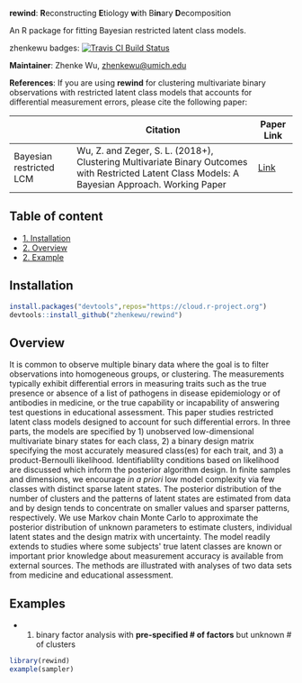 **rewind**: **R**econstructing **E**tiology **w**ith B**in**ary **D**ecomposition

An R package for fitting Bayesian restricted latent class models. 

zhenkewu badges:
[![Travis CI Build Status](https://travis-ci.org/zhenkewu/rewind.svg?branch=master)](https://travis-ci.org/zhenkewu/rewind)

**Maintainer**: Zhenke Wu, zhenkewu@umich.edu

**References**: If you are using **rewind** for clustering multivariate binary
observations with restricted latent class models that accounts for differential
measurement errors, please cite the following paper:

|       | Citation     | Paper Link
| -------------  | -------------  | -------------  |
| Bayesian restricted LCM    | Wu, Z. and Zeger, S. L. (2018+), Clustering Multivariate Binary Outcomes with Restricted Latent Class Models: A Bayesian Approach. Working Paper   |[Link]()| 


## Table of content
- [1. Installation](#id-section1)
- [2. Overview](#id-section2)
- [2. Example](#id-section3)

<div id='id-section1'/>

Installation
--------------
```r
install.packages("devtools",repos="https://cloud.r-project.org")
devtools::install_github("zhenkewu/rewind")
```
<div id='id-section2'/>

Overview
----------
It is common to observe multiple binary data where the goal is to filter observations into homogeneous groups, or clustering. The measurements typically exhibit differential errors in measuring traits such as the true presence or absence of a list of pathogens in disease epidemiology or of antibodies in medicine, or the true capability or incapability of answering test questions in educational assessment. This paper studies restricted latent class models designed to account for such differential errors. In three parts, the models are specified by 1) unobserved low-dimensional multivariate binary states for each class, 2) a binary design matrix specifying the most accurately measured class(es) for each trait, and 3) a product-Bernoulli likelihood. Identifiablilty conditions based on likelihood are discussed which inform the posterior algorithm design. In finite samples and dimensions, we encourage *in a priori* low model complexity via few classes with distinct sparse latent states. The posterior distribution of the number of clusters and the patterns of latent states are estimated from data and by design tends to concentrate on smaller values and sparser patterns, respectively. We use Markov chain Monte Carlo to approximate the posterior distribution of unknown parameters to estimate clusters, individual latent states and the design matrix with uncertainty. The model readily extends to studies where some subjects' true latent classes are known or important prior knowledge about measurement accuracy is available from external sources. The methods are illustrated with analyses of two data sets from medicine and educational assessment.


<div id='id-section3'/>

Examples
---------

- 1. binary factor analysis with **pre-specified # of factors** but unknown # of clusters
```r
library(rewind)
example(sampler)
```

